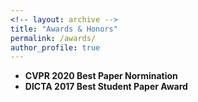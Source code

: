 ```yaml
---
<!-- layout: archive -->
title: "Awards & Honors"
permalink: /awards/
author_profile: true
---
```

* **CVPR 2020 Best Paper Normination**
* **DICTA 2017 Best Student Paper Award**
